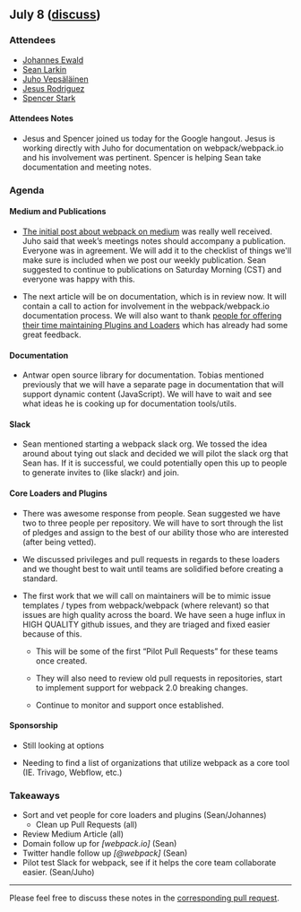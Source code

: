 ## July 8 ([discuss](https://github.com/webpack/meeting-notes/pull/4))

### Attendees

* [Johannes Ewald](http://github.com/jhnns)
* [Sean Larkin](http://github.com/thelarkinn)
* [Juho Vepsäläinen](http://github.com/bebraw)
* [Jesus Rodriguez](https://github.com/foxandxss)
* [Spencer Stark](https://github.com/spencerstark) 

#### Attendees Notes

* Jesus and Spencer joined us today for the Google hangout. Jesus is working directly with Juho for documentation on webpack/webpack.io and his involvement was pertinent. Spencer is helping Sean take documentation and meeting notes.

### Agenda

#### Medium and Publications

* [The initial post about webpack on medium](https://medium.com/webpack/webpack-its-getting-real-92c60fca1db1#.8nv2qek91) was really well received. Juho said that week’s meetings notes should accompany a publication. Everyone was in agreement. We will add it to the checklist of things we'll make sure is included when we post our weekly publication. Sean suggested to continue to publications on Saturday Morning (CST) and everyone was happy with this. 

* The next article will be on documentation, which is in review now. It will contain a call to action for involvement in the webpack/webpack.io documentation process. We will also want to thank [people for offering their time maintaining Plugins and Loaders](https://github.com/webpack/webpack/issues/2734) which has already had some great feedback.

#### Documentation

* Antwar open source library for documentation. Tobias mentioned previously that we will have a separate page in documentation that will support dynamic content (JavaScript). We will have to wait and see what ideas he is cooking up for documentation tools/utils. 

#### Slack

* Sean mentioned starting a webpack slack org. We tossed the idea around about tying out slack and decided we will pilot the slack org that Sean has. If it is successful, we could potentially open this up to people to generate invites to (like slackr) and join.

#### Core Loaders and Plugins

* There was awesome response from people. Sean suggested we have two to three people per repository. We will have to sort through the list of pledges and assign to the best of our ability those who are interested (after being vetted).

* We discussed privileges and pull requests in regards to these loaders and we thought best to wait until teams are solidified before creating a standard. 
	
* The first work that we will call on maintainers will be to mimic issue templates / types from webpack/webpack (where relevant) so that issues are high quality across the board. We have seen a huge influx in HIGH QUALITY github issues, and they are triaged and fixed easier because of this. 
	
  * This will be some of the first “Pilot Pull Requests” for these teams once created.
	
  * They will also need to review old pull requests in repositories, start to implement support for webpack 2.0 breaking changes.
	
  * Continue to monitor and support once established. 

#### Sponsorship
* Still looking at options
	
* Needing to find a list of organizations that utilize webpack as a core tool (IE. Trivago, Webflow, etc.)



### Takeaways
* Sort and vet people for core loaders and plugins (Sean/Johannes)
  * Clean up Pull Requests (all)
* Review Medium Article (all)
* Domain follow up for _[webpack.io]_ (Sean)
* Twitter handle follow up _[@webpack]_ (Sean)
* Pilot test Slack for webpack, see if it helps the core team collaborate easier. (Sean/Juho)



-----------
Please feel free to discuss these notes in the [corresponding pull request](https://github.com/webpack/meeting-notes/pull/4).
